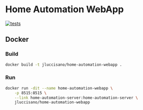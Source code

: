 # Home Automation WebApp

[![tests][tests]][tests-url]

## Docker

### Build

```bash
docker build -t jluccisano/home-automation-webapp .
```

### Run

```bash
docker run -dit --name home-automation-webapp \
    -p 8515:8515 \
    --link home-automation-server:home-automation-server \
    jluccisano/home-automation-webapp
```

[tests]: http://img.shields.io/travis/jluccisano/home-automation-webapp.svg
[tests-url]: https://travis-ci.org/jluccisano/home-automation-webapp
